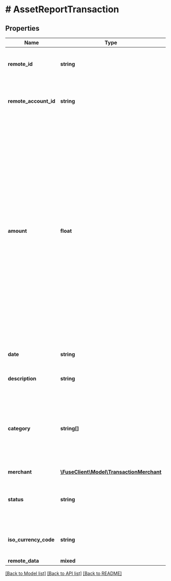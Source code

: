 # # AssetReportTransaction

## Properties

Name | Type | Description | Notes
------------ | ------------- | ------------- | -------------
**remote_id** | **string** | Remote Id of the transaction, ie Plaid or Teller Id |
**remote_account_id** | **string** | Remote Account Id of the transaction, ie Plaid Account Id |
**amount** | **float** | Amount in cents associated with the transaction. The format of this value is a double. Positive values when money moves out of the account; negative values when money moves in. For example, debit card purchases are positive; credit card payments, direct deposits, and refunds are negative. |
**date** | **string** | Date of the transaction (YYYY-MM-DD) |
**description** | **string** | Description of the transaction |
**category** | **string[]** | Categories of the transaction, ie Computers and Electronics. &#39;-&#39; means we could not map the upstream category. |
**merchant** | [**\FuseClient\Model\TransactionMerchant**](TransactionMerchant.md) |  |
**status** | **string** | The status of the transaction. This will be either posted or pending. |
**iso_currency_code** | **string** | The ISO-4217 currency code of the transaction | [optional]
**remote_data** | **mixed** |  |

[[Back to Model list]](../../README.md#models) [[Back to API list]](../../README.md#endpoints) [[Back to README]](../../README.md)
